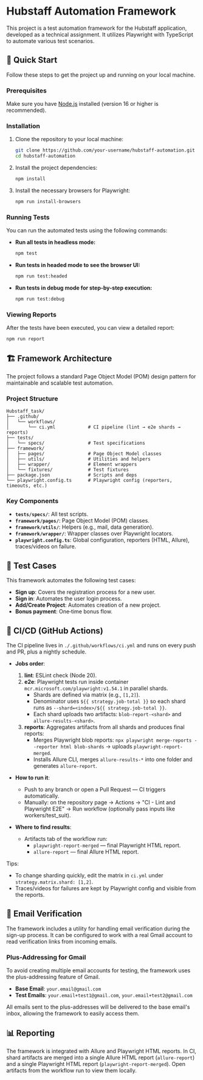 # Hubstaff Automation Framework

This project is a test automation framework for the Hubstaff application, developed as a technical assignment. It utilizes Playwright with TypeScript to automate various test scenarios.

## 🚀 Quick Start

Follow these steps to get the project up and running on your local machine.

### Prerequisites

Make sure you have [Node.js](https://nodejs.org/) installed (version 16 or higher is recommended).

### Installation

1.  Clone the repository to your local machine:

    ```bash
    git clone https://github.com/your-username/hubstaff-automation.git
    cd hubstaff-automation
    ```

2.  Install the project dependencies:

    ```bash
    npm install
    ```

3.  Install the necessary browsers for Playwright:
    ```bash
    npm run install-browsers
    ```

### Running Tests

You can run the automated tests using the following commands:

-   **Run all tests in headless mode:**
    ```bash
    npm test
    ```
-   **Run tests in headed mode to see the browser UI:**
    ```bash
    npm run test:headed
    ```
-   **Run tests in debug mode for step-by-step execution:**
    ```bash
    npm run test:debug
    ```

### Viewing Reports

After the tests have been executed, you can view a detailed report:

```bash
npm run report
```

## 🏗️ Framework Architecture

The project follows a standard Page Object Model (POM) design pattern for maintainable and scalable test automation.

### Project Structure

```
Hubstaff_task/
├── .github/
│   └── workflows/
│       └── ci.yml            # CI pipeline (lint → e2e shards → reports)
├── tests/
│   └── specs/                # Test specifications
├── framework/
│   ├── pages/                # Page Object Model classes
│   ├── utils/                # Utilities and helpers
│   ├── wrapper/              # Element wrappers
│   └── fixtures/             # Test fixtures
├── package.json              # Scripts and deps
└── playwright.config.ts      # Playwright config (reporters, timeouts, etc.)
```

### Key Components

-   **`tests/specs/`**: All test scripts.
-   **`framework/pages/`**: Page Object Model (POM) classes.
-   **`framework/utils/`**: Helpers (e.g., mail, data generation).
-   **`framework/wrapper/`**: Wrapper classes over Playwright locators.
-   **`playwright.config.ts`**: Global configuration, reporters (HTML, Allure), traces/videos on failure.

## 🧪 Test Cases

This framework automates the following test cases:

-   **Sign up**: Covers the registration process for a new user.
-   **Sign in**: Automates the user login process.
-   **Add/Create Project**: Automates creation of a new project.
-   **Bonus payment**: One‑time bonus flow.

## 🧰 CI/CD (GitHub Actions)

The CI pipeline lives in `./.github/workflows/ci.yml` and runs on every push and PR, plus a nightly schedule.

- **Jobs order**:
  1. **lint**: ESLint check (Node 20).
  2. **e2e**: Playwright tests run inside container `mcr.microsoft.com/playwright:v1.54.1` in parallel shards.
     - Shards are defined via matrix (e.g., `[1,2]`).
     - Denominator uses `${{ strategy.job-total }}` so each shard runs as `--shard=<index>/${{ strategy.job-total }}`.
     - Each shard uploads two artifacts: `blob-report-<shard>` and `allure-results-<shard>`.
  3. **reports**: Aggregates artifacts from all shards and produces final reports:
     - Merges Playwright blob reports: `npx playwright merge-reports --reporter html blob-shards` → uploads `playwright-report-merged`.
     - Installs Allure CLI, merges `allure-results-*` into one folder and generates `allure-report`.

- **How to run it**:
  - Push to any branch or open a Pull Request — CI triggers automatically.
  - Manually: on the repository page → Actions → "CI - Lint and Playwright E2E" → Run workflow (optionally pass inputs like workers/test_suit).

- **Where to find results**:
  - Artifacts tab of the workflow run:
    - `playwright-report-merged` — final Playwright HTML report.
    - `allure-report` — final Allure HTML report.

Tips:
- To change sharding quickly, edit the matrix in `ci.yml` under `strategy.matrix.shard: [1,2]`.
- Traces/videos for failures are kept by Playwright config and visible from the reports.

## 📧 Email Verification

The framework includes a utility for handling email verification during the sign-up process. It can be configured to work with a real Gmail account to read verification links from incoming emails.

### Plus-Addressing for Gmail

To avoid creating multiple email accounts for testing, the framework uses the plus-addressing feature of Gmail.

-   **Base Email**: `your.email@gmail.com`
-   **Test Emails**: `your.email+test1@gmail.com`, `your.email+test2@gmail.com`

All emails sent to the plus-addresses will be delivered to the base email's inbox, allowing the framework to easily access them.

## 📊 Reporting

The framework is integrated with Allure and Playwright HTML reports. In CI, shard artifacts are merged into a single Allure HTML report (`allure-report`) and a single Playwright HTML report (`playwright-report-merged`). Open artifacts from the workflow run to view them locally.

